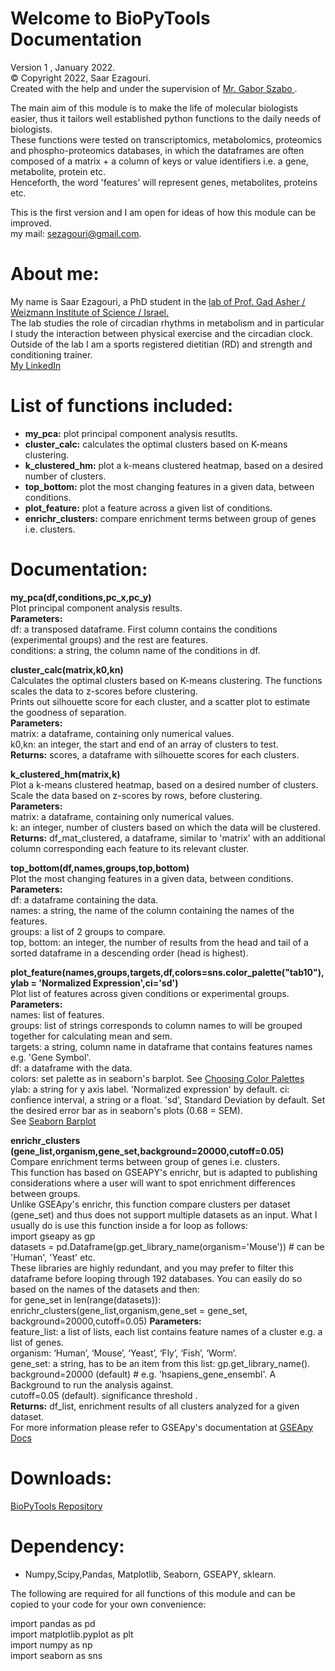 # Welcome to BioPyTools Documentation
Version 1 , January 2022. <br>
© Copyright 2022, Saar Ezagouri. <br>
Created with the help and under the supervision of <a href="https://code-maven.com/services"> Mr. Gabor Szabo </a>.

The main aim of this module is to make the life of molecular biologists easier, thus it tailors well established python functions to the daily needs of biologists. <br>
These functions were tested on transcriptomics, metabolomics, proteomics and phospho-proteomics databases, in which the dataframes are often composed of a matrix + a column of keys or value identifiers i.e. a gene, metabolite, protein etc. <br>
Henceforth, the word 'features' will represent genes, metabolites, proteins etc. <br>

This is the first version and I am open for ideas of how this module can be improved. <br>
my mail: sezagouri@gmail.com.

# About me: <br>
My name is Saar Ezagouri, a PhD student in the <a href="https://www.weizmann.ac.il/Biomolecular_Sciences/Asher/"> lab of Prof. Gad Asher / Weizmann Institute of Science / Israel.</a> <br>
The lab studies the role of circadian rhythms in metabolism and in particular I study the interaction between physical exercise and the circadian clock. <br>
Outside of the lab I am a sports registered dietitian (RD) and strength and conditioning trainer. <br>
<a href="https://www.linkedin.com/in/saar-ezagouri-959a8b1a8/"> My LinkedIn </a>

# List of functions included: <br>
- **my_pca:** plot principal component analysis resutlts. <br>
- **cluster_calc:** calculates the optimal clusters based on K-means clustering. <br>
- **k_clustered_hm:** plot a k-means clustered heatmap, based on a desired number of clusters. <br>
- **top_bottom:** plot the most changing features in a given data, between conditions. <br>
- **plot_feature:** plot a feature across a given list of conditions. <br>
- **enrichr_clusters:** compare enrichment terms between group of genes i.e. clusters. <br>

# Documentation: <br>
**my_pca(df,conditions,pc_x,pc_y)** <br>
Plot principal component analysis results. <br>
**Parameters:** <br>
df: a transposed dataframe. First column contains the conditions (experimental groups) and the rest are features. <br>
conditions: a string, the column name of the conditions in df.<br>

**cluster_calc(matrix,k0,kn)** <br>
Calculates the optimal clusters based on K-means clustering. The functions scales the data to z-scores before clustering. <br>
Prints out silhouette score for each cluster, and a scatter plot to estimate the goodness of separation. <br>
**Parameters:** <br>
  matrix: a dataframe, containing only numerical values. <br>
  k0,kn: an integer, the start and end of an array of clusters to test. <br>
**Returns:** scores, a dataframe with silhouette scores for each clusters.

**k_clustered_hm(matrix,k)** <br>
Plot a k-means clustered heatmap, based on a desired number of clusters. <br>
Scale the data based on z-scores by rows, before clustering. <br>
**Parameters:** <br>
matrix: a dataframe, containing only numerical values. <br>
k: an integer, number of clusters based on which the data will be clustered. <br>
**Returns:** df_mat_clustered, a dataframe, similar to 'matrix' with an additional column corresponding each feature to its relevant cluster.

**top_bottom(df,names,groups,top,bottom)** <br>
Plot the most changing features in a given data, between conditions. <br>
**Parameters:** <br>
df: a dataframe containing the data. <br>
names: a string, the name of the column containing the names of the features. <br>
groups: a list of 2 groups to compare. <br>
top, bottom: an integer, the number of results from the head and tail of a sorted dataframe in a descending order (head is highest).

**plot_feature(names,groups,targets,df,colors=sns.color_palette("tab10"),ylab = 'Normalized Expression',ci='sd')** <br>
Plot list of features across given conditions or experimental groups. <br>
**Parameters:** <br>
names: list of features. <br>
groups: list of strings corresponds to column names to will be grouped together for calculating mean and sem. <br>
targets: a string, column name in dataframe that contains features names e.g. 'Gene Symbol'.  <br>
df: a dataframe with the data. <br>
colors: set palette as in seaborn's barplot. See <a href="https://seaborn.pydata.org/tutorial/color_palettes.html
"> Choosing Color Palettes </a> <br>
ylab: a string for y axis label. 'Normalized expression' by default.
ci: confience interval, a string or a float. 'sd', Standard Deviation by default. Set the desired error bar as in seaborn's plots (0.68 = SEM). <br> 
See <a href="https://seaborn.pydata.org/generated/seaborn.barplot.html"> Seaborn Barplot </a> 
                
**enrichr_clusters (gene_list,organism,gene_set,background=20000,cutoff=0.05)** <br>
Compare enrichment terms between group of genes i.e. clusters. <br>
This function has based on GSEAPY's enrichr, but is adapted to publishing considerations where a user will want to spot enrichment differences between groups. <br>
Unlike GSEApy's enrichr, this function compare clusters per dataset (gene_set) and thus does not support multiple datasets as an input. What I usually do is use this function inside a for loop as follows: <br>
import gseapy as gp <br>
datasets = pd.Dataframe(gp.get_library_name(organism='Mouse')) # can be 'Human', 'Yeast' etc. <br>
These libraries are highly redundant, and you may prefer to filter this dataframe before looping through 192 databases. You can easily do so based on the names of the datasets and then: <br>
for gene_set in len(range(datasets)): <br>
  enrichr_clusters(gene_list,organism,gene_set = gene_set, background=20000,cutoff=0.05)
**Parameters:** <br>
feature_list: a list of lists, each list contains feature names of a cluster e.g. a list of genes. <br>
organism: ‘Human’, ‘Mouse’, ‘Yeast’, ‘Fly’, ‘Fish’, ‘Worm’. <br>
gene_set: a string, has to be an item from this list: gp.get_library_name(). <br>
background=20000 (default) # e.g. 'hsapiens_gene_ensembl'. A Background to run the analysis against. <br>
cutoff=0.05 (default). significance threshold . <br>
**Returns:** df_list, enrichment results of all clusters analyzed for a given dataset. <br>
For more information please refer to GSEApy's documentation at <a href="https://gseapy.readthedocs.io/en/latest/gseapy_example.html#2.-Enrichr-Example"> GSEApy Docs </a>

# Downloads: <br>
<a href="https://saarezagouri980.github.io/BioPyTools/"> BioPyTools Repository </a>
# Dependency: <br>
- Numpy,Scipy,Pandas, Matplotlib, Seaborn, GSEAPY, sklearn. <br>

The following are required for all functions of this module and can be copied to your code for your own convenience: <br>

import pandas as pd <br>
import matplotlib.pyplot as plt <br>
import numpy as np <br>
import seaborn as sns
